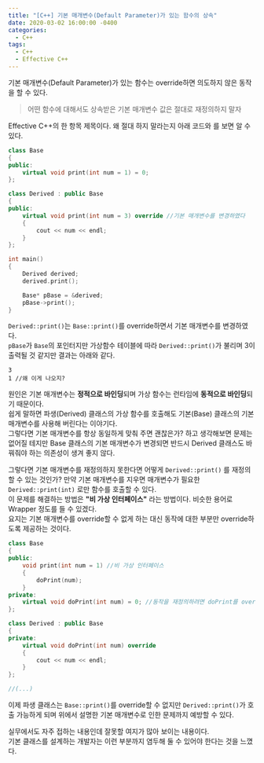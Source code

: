 ```yaml
---
title: "[C++] 기본 매개변수(Default Parameter)가 있는 함수의 상속"
date: 2020-03-02 16:00:00 -0400
categories:
  - C++
tags:
  - C++
  - Effective C++
---
```

기본 매개변수(Default Parameter)가 있는 함수는 override하면 의도하지 않은 동작을 할 수 있다.

> 어떤 함수에 대해서도 상속받은 기본 매개변수 값은 절대로 재정의하지 말자

Effective C++의 한 항목 제목이다. 왜 절대 하지 말라는지 아래 코드와 를 보면 알 수 있다.
```cpp
class Base
{
public:
    virtual void print(int num = 1) = 0;
};

class Derived : public Base
{
public:
    virtual void print(int num = 3) override //기본 매개변수를 변경하였다
    {
        cout << num << endl;
    }
};

int main()
{
    Derived derived;
    derived.print();

    Base* pBase = &derived;
    pBase->print();
}
```
`Derived::print()`는 `Base::print()`를 override하면서 기본 매개변수를 변경하였다.  
`pBase`가 `Base`의 포인터지만 가상함수 테이블에 따라 `Derived::print()`가 불리며 3이 출력될 것 같지만 결과는 아래와 같다.
```
3
1 //왜 이게 나오지?
```
원인은 기본 매개변수는 **정적으로 바인딩**되며 가상 함수는 런타임에 **동적으로 바인딩**되기 때문이다.  
쉽게 말하면 파생(Derived) 클래스의 가상 함수를 호출해도 기본(Base) 클래스의 기본 매개변수를 사용해 버린다는 이야기다.  
그렇다면 기본 매개변수를 항상 동일하게 맞춰 주면 괜찮은가? 하고 생각해보면 문제는 없어질 테지만 Base 클래스의 기본 매개변수가 변경되면 반드시 Derived 클래스도 바꿔줘야 하는 의존성이 생겨 좋지 않다.

그렇다면 기본 매개변수를 재정의하지 못한다면 어떻게 `Derived::print()` 를 재정의할 수 있는 것인가? 만약 기본 매개변수를 지우면 매개변수가 필요한 `Derived::print(int)` 로만 함수를 호출할 수 있다.  
이 문제를 해결하는 방법은 **"비 가상 인터페이스"** 라는 방법이다. 비슷한 용어로 Wrapper 정도를 들 수 있겠다.  
요지는 기본 매개변수를 override할 수 없게 하는 대신 동작에 대한 부분만 override하도록 제공하는 것이다.
```cpp
class Base
{
public:
    void print(int num = 1) //비 가상 인터페이스
    {
        doPrint(num);
    }
private:
    virtual void doPrint(int num) = 0; //동작을 재정의하려면 doPrint를 override하면 된다
};

class Derived : public Base
{
private:
    virtual void doPrint(int num) override
    {
        cout << num << endl;
    }
};

//(...)
```
이제 파생 클래스는 `Base::print()`를 override할 수 없지만 `Derived::print()`가 호출 가능하게 되며 위에서 설명한 기본 매개변수로 인한 문제까지 예방할 수 있다.

실무에서도 자주 접하는 내용인데 잘못할 여지가 많아 보이는 내용이다.  
기본 클래스를 설계하는 개발자는 이런 부분까지 염두해 둘 수 있어야 한다는 것을 느꼈다.
